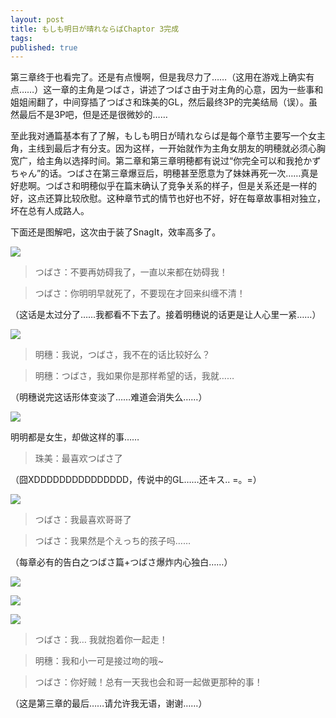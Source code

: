 ```yaml
---
layout: post
title: もしも明日が晴れならばChaptor 3完成
tags:
published: true
---
```

第三章终于也看完了。还是有点慢啊，但是我尽力了……（这用在游戏上确实有点……）这一章的主角是つばさ，讲述了つばさ由于对主角的心意，因为一些事和姐姐闹翻了，中间穿插了つばさ和珠美的GL，然后最终3P的完美结局（误）。虽然最后不是3P吧，但是还是很微妙的……

至此我对通篇基本有了了解，もしも明日が晴れならば是每个章节主要写一个女主角，主线到最后才有分支。因为这样，一开始就作为主角女朋友的明穂就必须心胸宽广，给主角以选择时间。第二章和第三章明穂都有说过“你完全可以和我抢かずちゃん”的话。つばさ在第三章爆豆后，明穂甚至愿意为了妹妹再死一次……真是好悲啊。つばさ和明穂似乎在篇末确认了竞争关系的样子，但是关系还是一样的好，这点还算比较欣慰。这种章节式的情节也好也不好，好在每章故事相对独立，坏在总有人成路人。

下面还是图解吧，这次由于装了SnagIt，效率高多了。

![](http://hyspace.yo2.cn/wp-content/uploads/230/23043/2008/05/e59bbee5838f-0002.jpg)

> つばさ：不要再妨碍我了，一直以来都在妨碍我！

> つばさ：你明明早就死了，不要现在才回来纠缠不清！

（这话是太过分了……我都看不下去了。接着明穗说的话更是让人心里一紧……）

![](http://hyspace.yo2.cn/wp-content/uploads/230/23043/2008/05/e59bbee5838f-0005.jpg)

> 明穗：我说，つばさ，我不在的话比较好么？

> 明穗：つばさ，我如果你是那样希望的话，我就……

（明穗说完这话形体变淡了……难道会消失么……）

![](http://hyspace.yo2.cn/wp-content/uploads/230/23043/2008/05/e59bbee5838f-0009.jpg)



明明都是女生，却做这样的事……

> 珠美：最喜欢つばさ了

（囧XDDDDDDDDDDDDDDD，传说中的GL……还キス.. =。=）

![](http://hyspace.yo2.cn/wp-content/uploads/230/23043/2008/05/e59bbee5838f-0013.jpg)



> つばさ：我最喜欢哥哥了

> つばさ：我果然是个えっち的孩子吗……

（每章必有的告白之つばさ篇+つばさ爆炸内心独白……）

![](http://hyspace.yo2.cn/wp-content/uploads/230/23043/2008/05/e59bbee5838f-0021.jpg)


![](http://hyspace.yo2.cn/wp-content/uploads/230/23043/2008/05/e59bbee5838f-0022.jpg)


![](http://hyspace.yo2.cn/wp-content/uploads/230/23043/2008/05/e59bbee5838f-0023.jpg)


> つばさ：我… 我就抱着你一起走！

> 明穗：我和小一可是接过吻的哦~

> つばさ：你好贼！总有一天我也会和哥一起做更那种的事！

（这是第三章的最后……请允许我无语，谢谢……）

